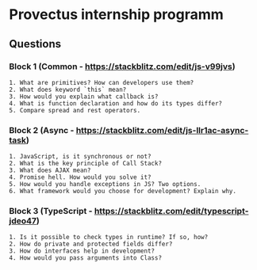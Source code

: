# Provectus internship programm

## Questions

### Block 1 (Common - https://stackblitz.com/edit/js-v99jvs)
    1. What are primitives? How can developers use them?
    2. What does keyword `this` mean?
    3. How would you explain what callback is?
    4. What is function declaration and how do its types differ?
    5. Compare spread and rest operators.
### Block 2 (Async - https://stackblitz.com/edit/js-llr1ac-async-task)
    1. JavaScript, is it synchronous or not?
    2. What is the key principle of Call Stack?
    3. What does AJAX mean?
    4. Promise hell. How would you solve it?
    5. How would you handle exceptions in JS? Two options.
    6. What framework would you choose for development? Explain why.
### Block 3 (TypeScript - https://stackblitz.com/edit/typescript-jdeo47)
    1. Is it possible to check types in runtime? If so, how?
    2. How do private and protected fields differ?
    3. How do interfaces help in development?
    4. How would you pass arguments into Class?
